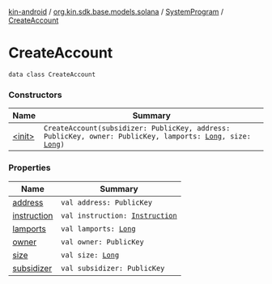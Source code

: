 [kin-android](../../../index.md) / [org.kin.sdk.base.models.solana](../../index.md) / [SystemProgram](../index.md) / [CreateAccount](./index.md)

# CreateAccount

`data class CreateAccount`

### Constructors

| Name | Summary |
|---|---|
| [&lt;init&gt;](-init-.md) | `CreateAccount(subsidizer: PublicKey, address: PublicKey, owner: PublicKey, lamports: `[`Long`](https://kotlinlang.org/api/latest/jvm/stdlib/kotlin/-long/index.html)`, size: `[`Long`](https://kotlinlang.org/api/latest/jvm/stdlib/kotlin/-long/index.html)`)` |

### Properties

| Name | Summary |
|---|---|
| [address](address.md) | `val address: PublicKey` |
| [instruction](instruction.md) | `val instruction: `[`Instruction`](../../-instruction/index.md) |
| [lamports](lamports.md) | `val lamports: `[`Long`](https://kotlinlang.org/api/latest/jvm/stdlib/kotlin/-long/index.html) |
| [owner](owner.md) | `val owner: PublicKey` |
| [size](size.md) | `val size: `[`Long`](https://kotlinlang.org/api/latest/jvm/stdlib/kotlin/-long/index.html) |
| [subsidizer](subsidizer.md) | `val subsidizer: PublicKey` |
